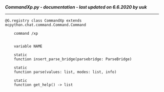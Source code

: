 ***CommandXp.py - documentation - last updated on 6.6.2020 by uuk***
___

    @G.registry class CommandXp extends mcpython.chat.command.Command.Command
        
        command /xp


        variable NAME

        static
        function insert_parse_bridge(parsebridge: ParseBridge)

        static
        function parse(values: list, modes: list, info)

        static
        function get_help() -> list
